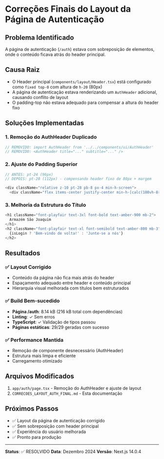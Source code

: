 # Correções Finais do Layout da Página de Autenticação

## Problema Identificado
A página de autenticação (`/auth`) estava com sobreposição de elementos, onde o conteúdo ficava atrás do header principal.

## Causa Raiz
- O Header principal (`components/layout/Header.tsx`) está configurado como `fixed top-0` com altura de `h-20` (80px)
- A página de autenticação estava renderizando um `AuthHeader` adicional, causando conflito de layout
- O padding-top não estava adequado para compensar a altura do header fixo

## Soluções Implementadas

### 1. Remoção do AuthHeader Duplicado
```typescript
// REMOVIDO: import AuthHeader from '../../components/ui/AuthHeader'
// REMOVIDO: <AuthHeader title="..." subtitle="..." />
```

### 2. Ajuste do Padding Superior
```typescript
// ANTES: pt-24 (96px)
// DEPOIS: pt-28 (112px) - compensando header fixo de 80px + margem

<div className="relative z-10 pt-28 pb-8 px-4 min-h-screen">
  <div className="flex items-center justify-center min-h-[calc(100vh-8rem)]">
```

### 3. Melhoria da Estrutura do Título
```typescript
<h1 className="font-playfair text-3xl font-bold text-amber-900 mb-2">
  Armazém São Joaquim
</h1>
<h2 className="font-playfair text-xl font-semibold text-amber-800 mb-3">
  {isLogin ? 'Bem-vindo de volta!' : 'Junte-se a nós'}
</h2>
```

## Resultados

### ✅ Layout Corrigido
- Conteúdo da página não fica mais atrás do header
- Espaçamento adequado entre header e conteúdo principal
- Hierarquia visual melhorada com títulos bem estruturados

### ✅ Build Bem-sucedido
- **Página /auth**: 8.14 kB (216 kB total com dependências)
- **Linting**: ✓ Sem erros
- **TypeScript**: ✓ Validação de tipos passou
- **Páginas estáticas**: 29/29 geradas com sucesso

### ✅ Performance Mantida
- Remoção de componente desnecessário (AuthHeader)
- Estrutura mais limpa e eficiente
- Carregamento otimizado

## Arquivos Modificados
1. `app/auth/page.tsx` - Remoção do AuthHeader e ajuste de layout
2. `CORRECOES_LAYOUT_AUTH_FINAL.md` - Esta documentação

## Próximos Passos
- ✅ Layout da página de autenticação corrigido
- ✅ Sem sobreposição com header principal
- ✅ Experiência do usuário melhorada
- ✅ Pronto para produção

---
**Status**: ✅ RESOLVIDO
**Data**: Dezembro 2024
**Versão**: Next.js 14.0.4 